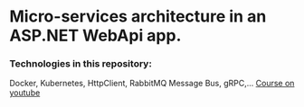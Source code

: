 # Micro-services architecture in an ASP.NET WebApi app.
### Technologies in this repository: 
Docker, Kubernetes, HttpClient, RabbitMQ Message Bus, gRPC,...
[Course on youtube](https://www.youtube.com/watch?v=DgVjEo3OGBI&t=35716s&ab_channel=LesJackson)


